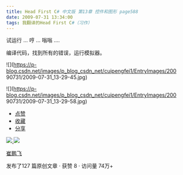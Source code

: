 ```yaml
---
title: Head First C# 中文版 第13章 控件和图形 page588
date: 2009-07-31 13:34:00
tags: 我翻译的Head First C#（习作）
---
```

试运行  ...  哼  ...  嗡嗡  ....

编译代码，找到所有的错误，运行模拟器。

![](https://p-blog.csdn.net/images/p_blog_csdn_net/cuipengfei1/EntryImages/200
90731/2009-07-31_13-29-45.jpg)

![](https://p-blog.csdn.net/images/p_blog_csdn_net/cuipengfei1/EntryImages/200
90731/2009-07-31_13-29-58.jpg)

  * [ 点赞  ](javascript:;)
  * [ 收藏  ](javascript:;)
  * [ 分享 ](javascript:;)

[ ![](https://profile.csdnimg.cn/5/2/5/3_cuipengfei1)
![](https://g.csdnimg.cn/static/user-reg-year/1x/11.png)
](https://blog.csdn.net/cuipengfei1)

[ 崔鹏飞 ](https://blog.csdn.net/cuipengfei1)

发布了127 篇原创文章  ·  获赞 8  ·  访问量 74万+

